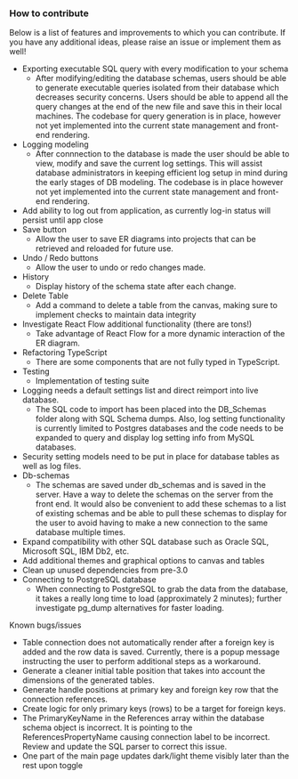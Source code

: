 ### How to contribute

Below is a list of features and improvements to which you can contribute. If you have any additional ideas, please raise an issue or implement them as well!

- Exporting executable SQL query with every modification to your schema
  - After modifying/editing the database schemas, users should be able to generate executable queries isolated from their database which decreases security concerns. Users should be able to append all the query changes at the end of the new file and save this in their local machines. The codebase for query generation is in place, however not yet implemented into the current state management and front-end rendering.
- Logging modeling
  - After connnection to the database is made the user should be able to view, modify and save the current log settings. This will assist database administrators in keeping efficient log setup in mind during the early stages of DB modeling. The codebase is in place however not yet implemented into the current state management and front-end rendering.
- Add ability to log out from application, as currently log-in status will persist until app close 
- Save button 
  - Allow the user to save ER diagrams into projects that can be retrieved and reloaded for future use.
- Undo / Redo buttons
  - Allow the user to undo or redo changes made.
- History
  - Display history of the schema state after each change.
- Delete Table 
  - Add a command to delete a table from the canvas, making sure to implement checks to maintain data integrity
- Investigate React Flow additional functionality (there are tons!)
  - Take advantage of React Flow for a more dynamic interaction of the ER diagram.
- Refactoring TypeScript
  - There are some components that are not fully typed in TypeScript.
- Testing
  - Implementation of testing suite
- Logging needs a default settings list and direct reimport into live database.
  - The SQL code to import has been placed into the DB_Schemas folder along with SQL Schema dumps. Also, log setting functionality is currently limited to Postgres databases and the code needs to be expanded to query and display log setting info from MySQL databases.
- Security setting models need to be put in place for database tables as well as log files.
- Db-schemas
  - The schemas are saved under db_schemas and is saved in the server. Have a way to delete the schemas on the server from the front end. It would also be convenient to add these schemas to a list of existing schemas and be able to pull these schemas to display for the user to avoid having to make a new connection to the same database multiple times.
- Expand compatibility with other SQL database such as Oracle SQL, Microsoft SQL, IBM Db2, etc.
- Add additional themes and graphical options to canvas and tables
- Clean up unused dependencies from pre-3.0
- Connecting to PostgreSQL database
  - When connecting to PostgreSQL to grab the data from the database, it takes a really long time to load (approximately 2 minutes); further investigate pg_dump  alternatives for faster loading.

Known bugs/issues

- Table connection does not automatically render after a foreign key is added and the row data is saved. Currently, there is a popup message instructing the user to perform additional steps as a workaround.
- Generate a cleaner initial table position that takes into account the dimensions of the generated tables.
- Generate handle positions at primary key and foreign key row that the connection references.
- Create logic for only primary keys (rows) to be a target for foreign keys.
- The PrimaryKeyName in the References array within the database schema object is incorrect. It is pointing to the ReferencesPropertyName causing connection label to be incorrect. Review and update the SQL parser to correct this issue.
- One part of the main page updates dark/light theme visibly later than the rest upon toggle
